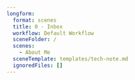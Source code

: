 ```yaml
---
longform:
  format: scenes
  title: 0 - Inbox
  workflow: Default Workflow
  sceneFolder: /
  scenes:
    - About Me
  sceneTemplate: templates/tech-note.md
  ignoredFiles: []
---
```

